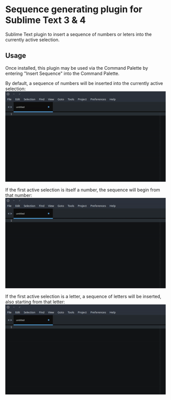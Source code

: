 # Sequence generating plugin for Sublime Text 3 & 4

Sublime Text plugin to insert a sequence of numbers or leters into the currently active selection.

## Usage

Once installed, this plugin may be used via the Command Palette by entering "Insert Sequence" into
the Command Palette.

By default, a sequence of numbers will be inserted into the currently active selection:
![](demos/numbers1.gif)

If the first active selection is itself a number, the sequence will begin from that number:
![](demos/numbers2.gif)

If the first active selection is a letter, a sequence of letters will be inserted, also starting
from that letter:
![](demos/letters.gif)
